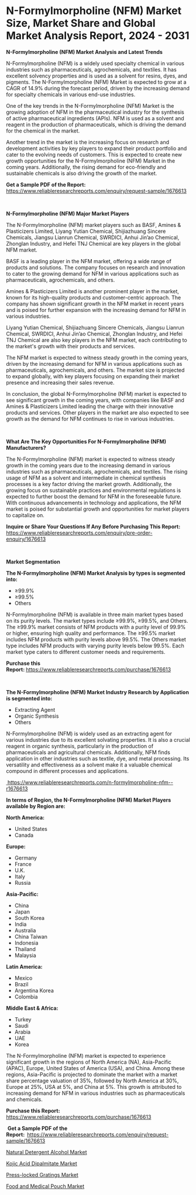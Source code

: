 <p><h1>N-Formylmorpholine (NFM) Market Size, Market Share and Global Market Analysis Report, 2024 - 2031</h1></p><p><strong>N-Formylmorpholine (NFM) Market Analysis and Latest Trends</strong></p>
<p><p>N-Formylmorpholine (NFM) is a widely used specialty chemical in various industries such as pharmaceuticals, agrochemicals, and textiles. It has excellent solvency properties and is used as a solvent for resins, dyes, and pigments. The N-Formylmorpholine (NFM) Market is expected to grow at a CAGR of 14.9% during the forecast period, driven by the increasing demand for specialty chemicals in various end-use industries.</p><p>One of the key trends in the N-Formylmorpholine (NFM) Market is the growing adoption of NFM in the pharmaceutical industry for the synthesis of active pharmaceutical ingredients (APIs). NFM is used as a solvent and reagent in the production of pharmaceuticals, which is driving the demand for the chemical in the market.</p><p>Another trend in the market is the increasing focus on research and development activities by key players to expand their product portfolio and cater to the evolving needs of customers. This is expected to create new growth opportunities for the N-Formylmorpholine (NFM) Market in the coming years. Additionally, the rising demand for eco-friendly and sustainable chemicals is also driving the growth of the market.</p></p>
<p><strong>Get a Sample PDF of the Report:&nbsp;</strong> <a href="https://www.reliableresearchreports.com/enquiry/request-sample/1676613">https://www.reliableresearchreports.com/enquiry/request-sample/1676613</a></p>
<p>&nbsp;</p>
<p><strong>N-Formylmorpholine (NFM) Major Market Players</strong></p>
<p><p>The N-Formylmorpholine (NFM) market players such as BASF, Amines & Plasticizers Limited, Liyang Yutian Chemical, Shijiazhuang Sincere Chemicals, Jiangsu Lianrun Chemical, SWRDICI, Anhui Jin’ao Chemical, Zhonglan Industry, and Hefei TNJ Chemical are key players in the global NFM market.</p><p>BASF is a leading player in the NFM market, offering a wide range of products and solutions. The company focuses on research and innovation to cater to the growing demand for NFM in various applications such as pharmaceuticals, agrochemicals, and others.</p><p>Amines & Plasticizers Limited is another prominent player in the market, known for its high-quality products and customer-centric approach. The company has shown significant growth in the NFM market in recent years and is poised for further expansion with the increasing demand for NFM in various industries.</p><p>Liyang Yutian Chemical, Shijiazhuang Sincere Chemicals, Jiangsu Lianrun Chemical, SWRDICI, Anhui Jin’ao Chemical, Zhonglan Industry, and Hefei TNJ Chemical are also key players in the NFM market, each contributing to the market's growth with their products and services.</p><p>The NFM market is expected to witness steady growth in the coming years, driven by the increasing demand for NFM in various applications such as pharmaceuticals, agrochemicals, and others. The market size is projected to expand globally, with key players focusing on expanding their market presence and increasing their sales revenue.</p><p>In conclusion, the global N-Formylmorpholine (NFM) market is expected to see significant growth in the coming years, with companies like BASF and Amines & Plasticizers Limited leading the charge with their innovative products and services. Other players in the market are also expected to see growth as the demand for NFM continues to rise in various industries.</p></p>
<p>&nbsp;</p>
<p><strong>What Are The Key Opportunities For N-Formylmorpholine (NFM) Manufacturers?</strong></p>
<p><p>The N-Formylmorpholine (NFM) market is expected to witness steady growth in the coming years due to the increasing demand in various industries such as pharmaceuticals, agrochemicals, and textiles. The rising usage of NFM as a solvent and intermediate in chemical synthesis processes is a key factor driving the market growth. Additionally, the growing focus on sustainable practices and environmental regulations is expected to further boost the demand for NFM in the foreseeable future. With continuous advancements in technology and applications, the NFM market is poised for substantial growth and opportunities for market players to capitalize on.</p></p>
<p><strong>Inquire or Share Your Questions If Any Before Purchasing This Report:</strong> <a href="https://www.reliableresearchreports.com/enquiry/pre-order-enquiry/1676613">https://www.reliableresearchreports.com/enquiry/pre-order-enquiry/1676613</a></p>
<p>&nbsp;</p>
<p><strong>Market Segmentation</strong></p>
<p><strong>The N-Formylmorpholine (NFM) Market Analysis by types is segmented into:</strong></p>
<p><ul><li>≥99.9%</li><li>≥99.5%</li><li>Others</li></ul></p>
<p><p>N-Formylmorpholine (NFM) is available in three main market types based on its purity levels. The market types include ≥99.9%, ≥99.5%, and Others. The ≥99.9% market consists of NFM products with a purity level of 99.9% or higher, ensuring high quality and performance. The ≥99.5% market includes NFM products with purity levels above 99.5%. The Others market type includes NFM products with varying purity levels below 99.5%. Each market type caters to different customer needs and requirements.</p></p>
<p><strong>Purchase this Report:&nbsp;</strong><a href="https://www.reliableresearchreports.com/purchase/1676613">https://www.reliableresearchreports.com/purchase/1676613</a></p>
<p>&nbsp;</p>
<p><strong>The N-Formylmorpholine (NFM) Market Industry Research by Application is segmented into:</strong></p>
<p><ul><li>Extracting Agent</li><li>Organic Synthesis</li><li>Others</li></ul></p>
<p><p>N-Formylmorpholine (NFM) is widely used as an extracting agent for various industries due to its excellent solvating properties. It is also a crucial reagent in organic synthesis, particularly in the production of pharmaceuticals and agricultural chemicals. Additionally, NFM finds application in other industries such as textile, dye, and metal processing. Its versatility and effectiveness as a solvent make it a valuable chemical compound in different processes and applications.</p></p>
<p><a href="https://www.reliableresearchreports.com/n-formylmorpholine-nfm--r1676613">&nbsp;https://www.reliableresearchreports.com/n-formylmorpholine-nfm--r1676613</a></p>
<p><strong>In terms of Region, the N-Formylmorpholine (NFM) Market Players available by Region are:</strong></p>
<p>
    <p> <strong> North America: </strong>
        <ul>
            <li>United States</li>
            <li>Canada</li>
        </ul>
        </p> 
    <p> <strong> Europe: </strong>
        <ul>
            <li>Germany</li>
            <li>France</li>
            <li>U.K.</li>
            <li>Italy</li>
            <li>Russia</li>
        </ul>
        </p> 
    <p> <strong> Asia-Pacific: </strong>
        <ul>
            <li>China</li>
            <li>Japan</li>
            <li>South Korea</li>
            <li>India</li>
            <li>Australia</li>
            <li>China Taiwan</li>
            <li>Indonesia</li>
            <li>Thailand</li>
            <li>Malaysia</li>
        </ul>
        </p> 
    <p> <strong> Latin America: </strong>
        <ul>
            <li>Mexico</li>
            <li>Brazil</li>
            <li>Argentina Korea</li>
            <li>Colombia</li>
        </ul>
        </p> 
    <p> <strong> Middle East & Africa: </strong>
        <ul>
            <li>Turkey</li>
            <li>Saudi</li>
            <li>Arabia</li>
            <li>UAE</li>
            <li>Korea</li>
        </ul>
    </p>
    </p>
<p><p>The N-Formylmorpholine (NFM) market is expected to experience significant growth in the regions of North America (NA), Asia-Pacific (APAC), Europe, United States of America (USA), and China. Among these regions, Asia-Pacific is projected to dominate the market with a market share percentage valuation of 35%, followed by North America at 30%, Europe at 25%, USA at 5%, and China at 5%. This growth is attributed to increasing demand for NFM in various industries such as pharmaceuticals and chemicals.</p></p>
<p><strong>Purchase this Report: </strong><a href="https://www.reliableresearchreports.com/purchase/1676613">https://www.reliableresearchreports.com/purchase/1676613</a></p>
<p>&nbsp;<strong>Get a Sample PDF of the Report:&nbsp;&nbsp;</strong><a href="https://www.reliableresearchreports.com/enquiry/request-sample/1676613">https://www.reliableresearchreports.com/enquiry/request-sample/1676613</a></p>
<p><strong></strong></p>
<p><p><a href="https://github.com/Gilanghao0/Market-Research-Report-List-1/blob/main/natural-detergent-alcohol-market.md">Natural Detergent Alcohol Market</a></p><p><a href="https://www.linkedin.com/pulse/kojic-acid-dipalmitate-market-research-report-includes-wwrcc">Kojic Acid Dipalmitate Market</a></p><p><a href="https://github.com/BraidenLucas2019/Market-Research-Report-List-1/blob/main/press-locked-gratings-market.md">Press-locked Gratings Market</a></p><p><a href="https://www.linkedin.com/pulse/global-food-medical-pouch-market-analysis-trends-forecasts-wf2mc">Food and Medical Pouch Market</a></p></p>